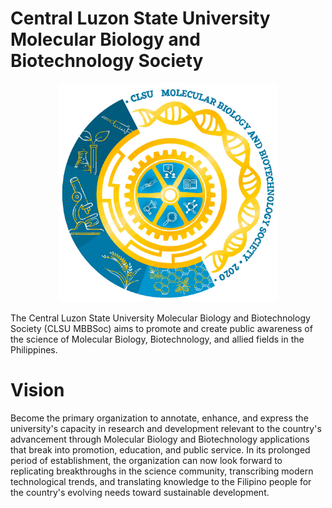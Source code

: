 # Central Luzon State University Molecular Biology and Biotechnology Society

<p align="center">
  <img src="https://github.com/CLSUMBBsoc/.github/blob/060bc271657c3ef685e98e6f1a40045ba18ec218/assets/mbbsoc.jpg" width="350" title="Central Luzon State University Molecular Biology and Biotechnology Society Logo">
</p>

The Central Luzon State University Molecular Biology and Biotechnology Society (CLSU MBBSoc) aims to promote and create public awareness of the science of Molecular Biology, Biotechnology, and allied fields in the Philippines.

# Vision

Become the primary organization to annotate, enhance, and express the university's capacity in research and development relevant to the country's advancement through Molecular Biology and Biotechnology applications that break into promotion, education, and public service. In its prolonged period of establishment, the organization can now look forward to replicating breakthroughs in the science community, transcribing modern technological trends, and translating knowledge to the Filipino people for the country's evolving needs toward sustainable development.
